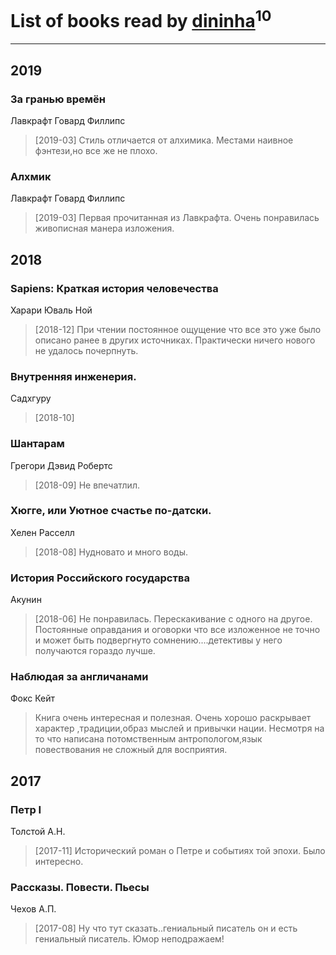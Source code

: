 # List of books read by [dininha](https://www.facebook.com/profile.php?id=10201286419319569)<sup>10</sup>
---

## 2019

### За гранью времён
Лавкрафт Говард Филлипс
> [2019-03] Стиль отличается от алхимика. Местами наивное фэнтези,но все же не плохо.


### Алхмик
Лавкрафт Говард Филлипс
> [2019-03] Первая прочитанная из Лавкрафта. Очень понравилась живописная манера изложения.



## 2018

### Sapiens: Краткая история человечества
Харари Юваль Ной
> [2018-12] При чтении постоянное ощущение что все это уже было описано ранее в других источниках. Практически ничего нового не удалось почерпнуть.


### Внутренняя инженерия.
Садхгуру
> [2018-10] 


### Шантарам
Грегори Дэвид Робертс
> [2018-09] Не впечатлил.


### Хюгге, или Уютное счастье по-датски.
Хелен Расселл
> [2018-08] Нудновато и много воды.


### История Российского государства
Акунин
> [2018-06] Не понравилась. Перескакивание с одного на другое. Постоянные оправдания и оговорки что все изложенное не точно и может быть подвергнуто сомнению....детективы у него получаются гораздо лучше.


### Наблюдая за англичанами
Фокс Кейт
> Книга очень интересная и полезная. Очень хорошо раскрывает характер ,традиции,образ мыслей  и привычки нации. Несмотря на то что написана потомственным антропологом,язык повествования не сложный для восприятия.



## 2017

### Петр I
Толстой А.Н.
> [2017-11] Исторический роман о Петре и событиях той эпохи. Было интересно.


### Рассказы. Повести. Пьесы
Чехов А.П.
> [2017-08] Ну что тут сказать..гениальный  писатель он и есть гениальный писатель. Юмор неподражаем!



